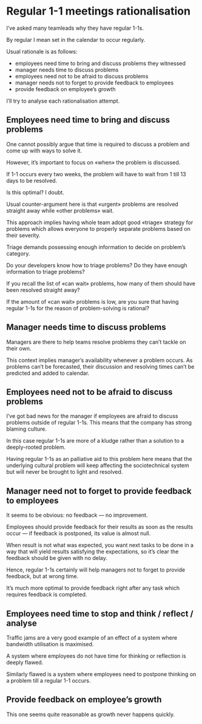 # Regular 1-1 meetings rationalisation

I’ve asked many teamleads why they have regular 1-1s.

By regular I mean set in the calendar to occur regularly.

Usual rationale is as follows:
- employees need time to bring and discuss problems they witnessed
- manager needs time to discuss problems
- employees need not to be afraid to discuss problems
- manager needs not to forget to provide feedback to employees
- provide feedback on employee’s growth

I’ll try to analyse each rationalisation attempt.

## Employees need time to bring and discuss problems

One cannot possibly argue that time is required to discuss a problem and come up with ways to solve it.

However, it’s important to focus on «when» the problem is discussed.

If 1-1 occurs every two weeks, the problem will have to wait from 1 till 13 days to be resolved.

Is this optimal? I doubt.

Usual counter-argument here is that «urgent» problems are resolved straight away while «other problems» wait.

This approach implies having whole team adopt good «triage» strategy for problems which allows everyone to properly separate problems based on their severity.

Triage demands possessing enough information to decide on problem’s category.

Do your developers know how to triage problems? Do they have enough information to triage problems?

If you recall the list of «can wait» problems, how many of them should have been resolved straight away?

If the amount of «can wait» problems is low, are you sure that having regular 1-1s for the reason of problem-solving is rational?

## Manager needs time to discuss problems

Managers are there to help teams resolve problems they can’t tackle on their own.

This context implies manager’s availability whenever a problem occurs. As problems can’t be forecasted, their discussion and resolving times can’t be predicted and added to calendar.


## Employees need not to be afraid to discuss problems

I’ve got bad news for the manager if employees are afraid to discuss problems outside of regular 1-1s. This means that the company has strong blaming culture.

In this case regular 1-1s are more of a kludge rather than a solution to a deeply-rooted problem.

Having regular 1-1s as an palliative aid to this problem here means that the underlying cultural problem will keep affecting the sociotechnical system but will never be brought to light and resolved.

## Manager need not to forget to provide feedback to employees

It seems to be obvious: no feedback — no improvement.

Employees should provide feedback for their results as soon as the results occur — if feedback is postponed, its value is almost null.

When result is not what was expected, you want next tasks to be done in a way that will yield results satisfying the expectations, so it’s clear the feedback should be given with no delay.

Hence, regular 1-1s certainly will help managers not to forget to provide feedback, but at wrong time.

It’s much more optimal to provide feedback right after any task which requires feedback is completed.

## Employees need time to stop and think / reflect / analyse

Traffic jams are a very good example of an effect of a system where bandwidth utilisation is maximised.

A system where employees do not have time for thinking or reflection is deeply flawed.

Similarly flawed is a system where employees need to postpone thinking on a problem till a regular 1-1 occurs.

## Provide feedback on employee’s growth

This one seems quite reasonable as growth never happens quickly.
